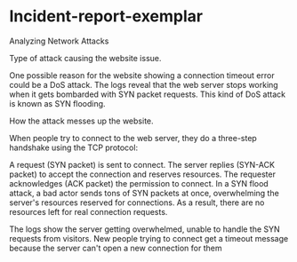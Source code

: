 # Incident-report-exemplar
Analyzing Network Attacks

Type of attack causing the website issue.

One possible reason for the website showing a connection timeout error could be a DoS attack. The logs reveal that the web server stops working when it gets bombarded with SYN packet requests. This kind of DoS attack is known as SYN flooding.

How the attack messes up the website.

When people try to connect to the web server, they do a three-step handshake using the TCP protocol:

A request (SYN packet) is sent to connect.
The server replies (SYN-ACK packet) to accept the connection and reserves resources.
The requester acknowledges (ACK packet) the permission to connect.
In a SYN flood attack, a bad actor sends tons of SYN packets at once, overwhelming the server's resources reserved for connections. As a result, there are no resources left for real connection requests.

The logs show the server getting overwhelmed, unable to handle the SYN requests from visitors. New people trying to connect get a timeout message because the server can't open a new connection for them
